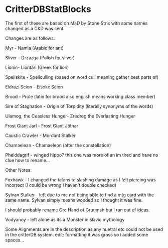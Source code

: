 # CritterDBStatBlocks

The first of these are based on MaD by Stone Strix with some names changed as a C&D was sent. 

Changes are as follows:

Myr - Namla (Arabic for ant)

Sliver - Drzazga (Polish for sliver)

Lionin- Liontári (Greek for lion)

Spellskite - Spellculling (based on word cull meaning gather best parts of)

Eldrazi Scion - Eisokx Scion

Brood - Prole (latin for brood also english means working class member)

Sire of Stagnation - Origin of Torpidity (literally synonyms of the words)

Ulamog, the Ceasless Hunger- Zredreg the Everlasting Hunger

Frost Giant Jarl - Frost Giant Jötnar

Caustic Crawler - Mordant Stalker

Chamaelean - Chamaeleon (after the constellation)

Phelddagrif - winged hippo? this one was more of an im tired and have no clue how to rename...

Other Notes:

Foxhawk - I changed the talons to slashing damage as I felt piercing was incorrect (I could be wrong I haven't double checked)

Sylvan Stalker - left due to me not being able to find a mtg card with the same name. Sylvan simply means wooded so I thought it was fine.

I should probably rename Orc Hand of Gruumsh but i ran out of ideas.

Vodyanoy - left alone as its a Monster in slavic mythology

Some Alignments are in the description as any nuetral etc could not be used in the critterDB system.
edit: formatting it was gross so i added some spaces...
